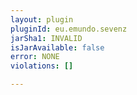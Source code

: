 ```yaml
---
layout: plugin
pluginId: eu.emundo.sevenz
jarSha1: INVALID
isJarAvailable: false
error: NONE
violations: []

---
```

